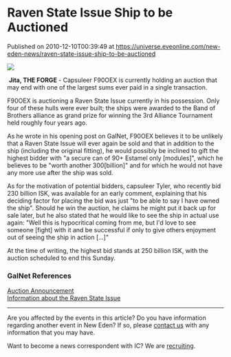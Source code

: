 # Raven State Issue Ship to be Auctioned
Published on 2010-12-10T00:39:49 at https://universe.eveonline.com/new-eden-news/raven-state-issue-ship-to-be-auctioned

![](http://www.eve-ic.net/media/assets/icarticlebanner.png)  
  
​​ **Jita, THE FORGE** \- Capsuleer F90OEX is currently holding an auction that may end with one of the largest sums ever paid  in a single transaction.  
  
F90OEX is auctioning a Raven State Issue currently in his possession. Only four of these hulls were ever built; the ships were awarded to the Band of Brothers alliance as grand prize for winning the 3rd Alliance Tournament held roughly four years ago.  
  
As he wrote in his opening post on GalNet, F90OEX believes it to be unlikely that a Raven State Issue will ever again be sold and that in addition to the ship (including the original fitting), he would possibly be inclined to gift the highest bidder with "a secure can of 90+ Estamel only [modules]", which he believes to be "worth another 300[billion]" and for which he would not have any more use after the ship was sold.  
  
As for the motivation of potential bidders, capsuleer Tyler, who recently bid 230 billion ISK, was available for an early comment, explaining that his deciding factor for placing the bid was just "to be able to say I have owned the ship". Should he win the auction, he claims he might put it back up for sale later, but he also stated that he would like to see the ship in actual use again: "Well this is hypocritical coming from me, but I'd love to see someone [fight] with it and be successful if only to give others enjoyment out of seeing the ship in action [...]"  
  
At the time of writing, the highest bid stands at 250 billion ISK, with the auction scheduled to end this Sunday.

### GalNet References

[Auction Announcement](http://www.eveonline.com/ingameboard.asp?a=topic&threadID=1426785)  
[Information about the Raven State Issue](http://wiki.eveonline.com/en/wiki/Raven_State_Issue)

* * *

Are you affected by the events in this article? Do you have information regarding another event in New Eden? If so, please [contact us](http://www.eveonline.com/news.asp?a=submitrp) with any information that you may have.  
  
Want to become a news correspondent with IC? We are [recruiting](http://www.eveonline.com/isd.asp).
